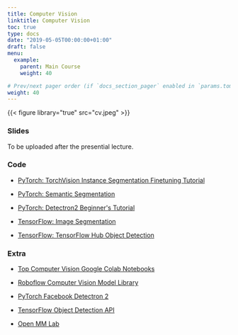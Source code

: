 ```yaml
---
title: Computer Vision
linktitle: Computer Vision
toc: true
type: docs
date: "2019-05-05T00:00:00+01:00"
draft: false
menu:
  example:
    parent: Main Course
    weight: 40

# Prev/next pager order (if `docs_section_pager` enabled in `params.toml`)
weight: 40
---
```


{{< figure library="true" src="cv.jpeg" >}}

### Slides

To be uploaded after the presential lecture.

### Code

* [PyTorch: TorchVision Instance Segmentation Finetuning Tutorial](https://githubtocolab.com/dlmacedo/starter-academic/blob/master/content/courses/deeplearning/notebooks/pytorch/torchvision_finetuning_instance_segmentation.ipynb)

* [PyTorch: Semantic Segmentation](https://githubtocolab.com/dlmacedo/starter-academic/blob/master/content/courses/deeplearning/notebooks/pytorch/Semantic_Segmentation.ipynb)

* [PyTorch: Detectron2 Beginner's Tutorial](https://githubtocolab.com/dlmacedo/starter-academic/blob/master/content/courses/deeplearning/notebooks/pytorch/Detectron2_Tutorial.ipynb)

* [TensorFlow: Image Segmentation](https://githubtocolab.com/dlmacedo/starter-academic/blob/master/content/courses/deeplearning/notebooks/tensorflow/segmentation.ipynb)

* [TensorFlow: TensorFlow Hub Object Detection](https://githubtocolab.com/dlmacedo/starter-academic/blob/master/content/courses/deeplearning/notebooks/tensorflow/Object_Detection_Inference_on_TF_2_and_TF_Hub.ipynb)

### Extra

* [Top Computer Vision Google Colab Notebooks](https://www.qblocks.cloud/creators/computer-vision-google-colab-notebooks)

* [Roboflow Computer Vision Model Library](https://models.roboflow.com)

* [PyTorch Facebook Detectron 2](https://github.com/facebookresearch/detectron2)

* [TensorFlow Object Detection API](https://github.com/tensorflow/models/tree/master/research/object_detection)

* [Open MM Lab](https://openmmlab.com)
